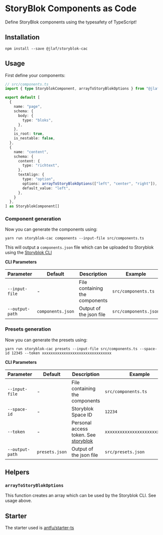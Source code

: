 # StoryBlok Components as Code

Define StoryBlok components using the typesafety of TypeScript!

## Installation

```
npm install --save @jlaf/storyblok-cac
```

## Usage

First define your components:

```typescript
// src/components.ts
import { type StoryblokComponent, arrayToStoryBlokOptions } from "@jlaf/storyblok-cac"

export default [
  {
    name: "page",
    schema: {
      body: {
        type: "bloks",
      },
    },
    is_root: true,
    is_nestable: false,
  },
  {
    name: "content",
    schema: {
      content: {
        type: "richtext",
      },
      textAlign: {
        type: "option",
        options: arrayToStoryBlokOptions(["left", "center", "right"]),
        default_value: "left",
      },
    }
  },
] as StoryblokComponent[]
```

### Component generation

Now you can generate the components using:

```
yarn run storyblok-cac components --input-file src/components.ts
```

This will output a `components.json` file which can be uploaded to Storyblok using the [Storyblok CLI](https://www.storyblok.com/tp/storyblok-cli-best-practices)

**CLI Parameters**

| Parameter       | Default           | Description                    | Example               |
|-----------------|-------------------|--------------------------------|-----------------------|
| `--input-file`  | -                 | File containing the components | `src/components.ts`   |
| `--output-path` | `components.json` | Output of the json file        | `src/components.json` |

### Presets generation

Now you can generate the presets using:

```
yarn run storyblok-cac presets --input-file src/components.ts --space-id 12345 --token xxxxxxxxxxxxxxxxxxxxxxxxxxxxxxxx
```

**CLI Parameters**

| Parameter       | Default        | Description                                                                                                          | Example                        |
|-----------------|----------------|----------------------------------------------------------------------------------------------------------------------|--------------------------------|
| `--input-file`  | -              | File containing the components                                                                                       | `src/components.ts`            |
| `--space-id`    | -              | Storyblok Space ID                                                                                                   | `12234`                        |
| `--token`       | -              | Personal access token. See [storyblok](https://www.storyblok.com/docs/api/management/getting-started/authentication) | `xxxxxxxxxxxxxxxxxxxxxxxxxxxx` |
| `--output-path` | `presets.json` | Output of the json file                                                                                              | `src/presets.json`             |

## Helpers

### `arrayToStoryBlokOptions`

This function creates an array which can be used by the Storyblok CLI. See usage above.

## Starter

The starter used is [antfu/starter-ts](https://github.com/antfu/starter-ts)

